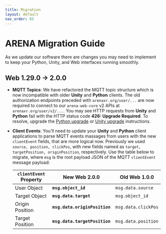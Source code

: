 ```yaml
---
title: Migration
layout: default
nav_order: 85
---
```


# ARENA Migration Guide

As we update our software there are changes you may need to implement to keep your Python, Unity, and Web interfaces running smoothly.

## Web 1.29.0 → 2.0.0

- **MQTT Topics**: We have refactored the MQTT topic structure which is now incompatible with older **Unity** and **Python** clients. The old authorization endpoints preceded with `arenaxr.org/user/...` are now required to connect to our `arena-web-core` v2 APIs at `arenaxr.org/user/v2/...`. You may see HTTP requests from **Unity** and **Python** fail with the HTTP status code **426: Upgrade Required**. To resolve, upgrade the [Python upgrade](troubleshooting#python-http-error-426-upgrade-required) or [Unity upgrade](troubleshooting#unity-http-error-426-upgrade-required) instructions.
- **Client Events**: You'll need to update your **Unity** and **Python** client applications to parse MQTT events massages from users with the new `clientEvent` fields, that are more logical now. Previously we used `source, position, clickPos`, with new fields named as `target, targetPosition, originPosition`, respectively. Use the table below to migrate, where `msg` is the root payload JSON of the MQTT `clientEvent` message payload:

    | `clientEvent` Property | New Web 2.0.0 | Old Web 1.0.0 |
    | ------------ | --------------- | ------------------------- |
    | User Object     | **`msg.object_id`** | `msg.data.source` |
    | Target Object   | **`msg.data.target`** | `msg.object_id` |
    | Origin Position | **`msg.data.originPosition`** | `msg.data.clickPos` |
    | Target Position | **`msg.data.targetPosition`** | `msg.data.position` |
